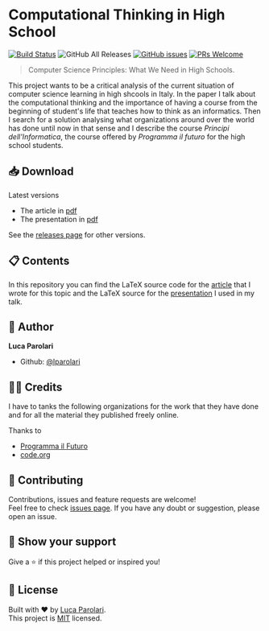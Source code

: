# Computational Thinking in High School

[![Build Status](https://travis-ci.com/lparolari/computational-thinking-in-high-school.svg?token=VSm1u6swXqyzsdGeq7Kp&branch=master)](https://travis-ci.com/lparolari/computational-thinking-in-high-school) ![GitHub All Releases](https://img.shields.io/github/downloads/lparolari/computational-thinking-in-high-school/total) [![GitHub issues](https://img.shields.io/github/issues/Naereen/StrapDown.js.svg)](https://GitHub.com/lparolari/computational-thinking-in-high-school/issues/) [![PRs Welcome](https://img.shields.io/badge/PRs-welcome-brightgreen.svg)](http://makeapullrequest.com)

> Computer Science Principles: What We Need in High Schools.

This project wants to be a critical analysis of the current situation
of computer science learning in high shcools in Italy. In the paper I
talk about the computational thinking and the importance of having a
course from the beginning of student's life that teaches how to think
as an informatics. Then I search for a solution analysing what
organizations around over the world has done until now in that sense
and I describe the course _Principi dell'Informatica_, the course
offered by _Programma il futuro_ for the high school students.

## 📥 Download

Latest versions

- The article in [pdf](TODO)
- The presentation in [pdf](TODO)

See the [releases page](https://github.com/lparolari/computational-thinking-in-high-school/releases) for other versions.

## 📋 Contents

In this repository you can find the LaTeX source code for the
[article](article/article.tex) that I wrote for this topic and the
LaTeX source for the [presentation](presentation/presentation.tex)
I used in my talk.

## 👤 Author

**Luca Parolari**

- Github: [@lparolari](https://github.com/lparolari)

## 🙏🏻 Credits

I have to tanks the following organizations for the work that they
have done and for all the material they published freely online.

Thanks to

- [Programma il Futuro](https://programmailfuturo.it/)
- [code.org](http://code.org/)

## 🤝 Contributing

Contributions, issues and feature requests are welcome!<br />
Feel free to check [issues page](https://github.com/lparolari/computational-thinking-in-high-school/issues).
If you have any doubt or suggestion, please open an issue.

## 🦄 Show your support

Give a ⭐️ if this project helped or inspired you!

## 📝 License

Built with ❤️ by [Luca Parolari](https://github.com/lparolari).<br />
This project is [MIT](https://github.com/lparolari/computational-thinking-in-high-school/blob/master/LICENSE) licensed.
